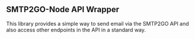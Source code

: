 ## SMTP2GO-Node API Wrapper

This library provides a simple way to send email via the SMTP2GO API and also access other endpoints in the API in a standard way.
